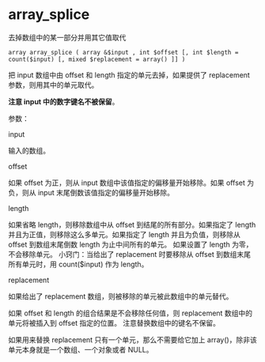 # array\_splice

去掉数组中的某一部分并用其它值取代

```
array array_splice ( array &$input , int $offset [, int $length = count($input) [, mixed $replacement = array() ]] )
```

把 input 数组中由 offset 和 length 指定的单元去掉，如果提供了 replacement 参数，则用其中的单元取代。

**注意 input 中的数字键名不被保留**。

参数：

input

输入的数组。

offset

如果 offset 为正，则从 input 数组中该值指定的偏移量开始移除。如果 offset 为负，则从 input 末尾倒数该值指定的偏移量开始移除。

length

如果省略 length，则移除数组中从 offset 到结尾的所有部分。如果指定了 length 并且为正值，则移除这么多单元。如果指定了 length 并且为负值，则移除从 offset 到数组末尾倒数 length 为止中间所有的单元。 如果设置了 length 为零，不会移除单元。 小窍门：当给出了 replacement 时要移除从 offset 到数组末尾所有单元时，用 count\($input\) 作为 length。

replacement

如果给出了 replacement 数组，则被移除的单元被此数组中的单元替代。

如果 offset 和 length 的组合结果是不会移除任何值，则 replacement 数组中的单元将被插入到 offset 指定的位置。 注意替换数组中的键名不保留。

如果用来替换 replacement 只有一个单元，那么不需要给它加上 array\(\)，除非该单元本身就是一个数组、一个对象或者 NULL。



